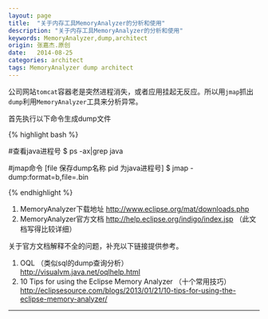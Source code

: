 ```yaml
---
layout: page
title:  "关于内存工具MemoryAnalyzer的分析和使用"
description: "关于内存工具MemoryAnalyzer的分析和使用"
keywords: MemoryAnalyzer,dump,architect
origin: 张嘉杰.原创
date:   2014-08-25
categories: architect
tags: MemoryAnalyzer dump architect
---
```

公司网站`tomcat`容器老是突然进程消失，或者应用挂起无反应。所以用`jmap`抓出`dump`利用`MemoryAnalyzer`工具来分析异常。  
<!--more-->
首先执行以下命令生成dump文件  

{% highlight bash %}

#查看java进程号
$ ps -ax|grep java 

#jmap命令 [file 保存dump名称 pid 为java进程号]
$ jmap -dump:format=b,file=<dump>.bin <pid>
	
{% endhighlight %}

1. MemoryAnalyzer下载地址  <http://www.eclipse.org/mat/downloads.php>
2. MemoryAnalyzer官方文档  <http://help.eclipse.org/indigo/index.jsp>  （此文档写得比较详细）

关于官方文档解释不全的问题，补充以下链接提供参考。  
1. OQL （类似sql的dump查询分析）  
		<http://visualvm.java.net/oqlhelp.html>  
2. 10 Tips for using the Eclipse Memory Analyzer  （十个常用技巧）  
		<http://eclipsesource.com/blogs/2013/01/21/10-tips-for-using-the-eclipse-memory-analyzer/>

-----------------------
